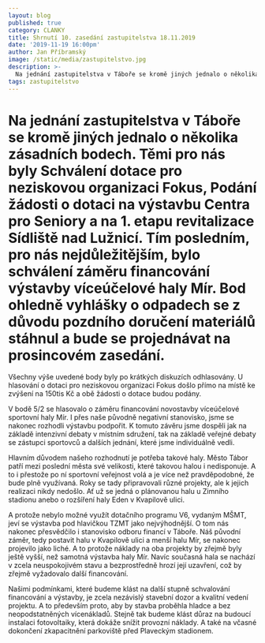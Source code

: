 ```yaml
---
layout: blog
published: true
category: CLANKY
title: Shrnutí 10. zasedání zastupitelstva 18.11.2019
date: '2019-11-19 16:00pm'
author: Jan Příbramský
image: /static/media/zastupitelstvo.jpg
description: >-
  Na jednání zastupitelstva v Táboře se kromě jiných jednalo o několika zásadních bodech. Těmi pro nás byly Schválení dotace pro neziskovou organizaci Fokus, Podání žádosti o dotaci na výstavbu Centra pro Seniory a na 1. etapu revitalizace Sídliště nad Lužnicí. Tím posledním, pro nás nejdůležitějším, bylo schválení záměru financování výstavby víceúčelové haly Mír. 
tags: zastupitelstvo
---
```

# Na jednání zastupitelstva v Táboře se kromě jiných jednalo o několika zásadních bodech. Těmi pro nás byly Schválení dotace pro neziskovou organizaci Fokus, Podání žádosti o dotaci na výstavbu Centra pro Seniory a na 1. etapu revitalizace Sídliště nad Lužnicí. Tím posledním, pro nás nejdůležitějším, bylo schválení záměru financování výstavby víceúčelové haly Mír. Bod ohledně vyhlášky o odpadech se z důvodu pozdního doručení materiálů stáhnul a bude se projednávat na prosincovém zasedání.

Všechny výše uvedené body byly po krátkých diskuzích odhlasovány. U hlasování o dotaci pro neziskovou organizaci Fokus došlo přímo na místě ke zvýšení na 150tis Kč a obě žádosti o dotace budou podány.

V bodě 5/2 se hlasovalo o záměru financování novostavby víceúčelové sportovní haly Mír. I přes naše původně negativní stanovisko, jsme se nakonec rozhodli výstavbu podpořit. K tomuto závěru jsme dospěli jak na základě intenzivní debaty v místním sdružení, tak na základě veřejné debaty se zástupci sportovců a dalších jednání, které jsme individuálně vedli. 

Hlavním důvodem našeho rozhodnutí je potřeba takové haly. Město Tábor patří mezi poslední města své velikosti, které takovou halou i nedisponuje. A to i přestože po ní sportovní veřejnost volá a je více než pravděpodobné, že bude plně využívaná. Roky se tady připravovali různé projekty, ale k jejich realizaci nikdy nedošlo. Ať už se jedná o plánovanou halu u Zimního stadionu anebo o rozšíření haly Eden v Kvapilově ulici. 

A protože nebylo možné využít dotačního programu V6, vydaným MŠMT, jeví se výstavba pod hlavičkou TZMT jako nejvýhodnější. O tom nás nakonec přesvědčilo i stanovisko odboru financí v Táboře. Náš původní záměr, tedy postavit halu v Kvapilově ulici a menší halu Mír, se nakonec projevilo jako liché. A to protože náklady na oba projekty by zřejmě byly ještě vyšší, než samotná výstavba haly Mír. Navíc současná hala se nachází v zcela neuspokojivém stavu a bezprostředně hrozí její uzavření, což by zřejmě vyžadovalo další financování.

Našimi podmínkami, které budeme klást na další stupně schvalování financování a výstavby, je zcela nezávislý stavební dozor a kvalitní vedení projektu. A to především proto, aby by stavba proběhla hladce a bez neopodstatněných vícenákladů. Stejně tak budeme klást důraz na budoucí instalaci fotovoltaiky, která dokáže snížit provozní náklady. A také na včasné dokončení zkapacitnění parkoviště před Plaveckým stadionem.
